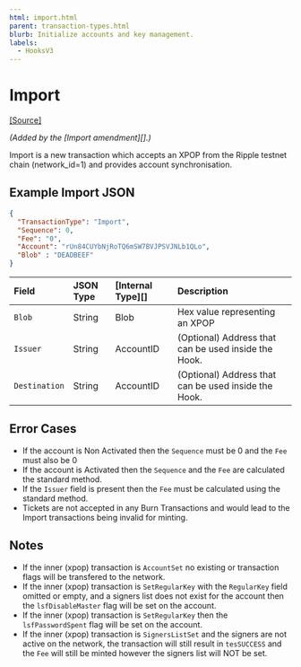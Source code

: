 ```yaml
---
html: import.html
parent: transaction-types.html
blurb: Initialize accounts and key management.
labels:
  - HooksV3
---
```

# Import
[[Source]](https://github.com/ripple/rippled/blob/master/src/ripple/app/tx/impl/Import.cpp "Source")

_(Added by the [Import amendment][].)_

Import is a new transaction which accepts an XPOP from the Ripple testnet chain (network_id=1) and provides account synchronisation.

## Example Import JSON

```json
{
  "TransactionType": "Import",
  "Sequence": 0,
  "Fee": "0",
  "Account": "rUn84CUYbNjRoTQ6mSW7BVJPSVJNLb1QLo",
  "Blob" : "DEADBEEF"
}
```


| Field            | JSON Type           | [Internal Type][] | Description     |
|:-----------------|:--------------------|:------------------|:----------------|
| `Blob`           | String              | Blob              | Hex value representing an XPOP |
| `Issuer`         | String              | AccountID         | (Optional) Address that can be used inside the Hook. |
| `Destination`    | String              | AccountID         | (Optional) Address that can be used inside the Hook. |

## Error Cases

- If the account is Non Activated then the `Sequence` must be 0 and the `Fee` must also be 0
- If the account is Activated then the `Sequence` and the `Fee` are calculated the standard method.
- If the `Issuer` field is present then the `Fee` must be calculated using the standard method.
- Tickets are not accepted in any Burn Transactions and would lead to the Import transactions being invalid for minting.

## Notes

- If the inner (xpop) transaction is `AccountSet` no existing or transaction flags will be transfered to the network.
- If the inner (xpop) transaction is `SetRegularKey` with the `RegularKey` field omitted or empty, and a signers list does not exist for the account then the `lsfDisableMaster` flag will be set on the account.
- If the inner (xpop) transaction is `SetRegularKey` then the `lsfPasswordSpent` flag will be set on the account.
- If the inner (xpop) transaction is `SignersListSet` and the signers are not active on the network, the transaction will still result in `tesSUCCESS` and the `Fee` will still be minted however the signers list will NOT be set.
